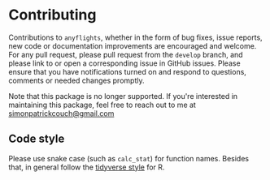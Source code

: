 # Contributing

Contributions to `anyflights`, whether in the form of bug fixes, issue reports, 
new code or documentation improvements are encouraged and welcome. For any pull 
request, please pull request from the `develop` branch, and please link to or 
open a corresponding issue in GitHub issues. Please ensure that you have 
notifications turned on and respond to questions, comments or needed changes 
promptly.

Note that this package is no longer supported. If you're interested in
maintaining this package, feel free to reach out to me at
simonpatrickcouch@gmail.com

## Code style

Please use snake case (such as `calc_stat`) for function names.
Besides that, in general follow the 
[tidyverse style](http://style.tidyverse.org/) for R. 
